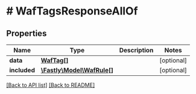 # # WafTagsResponseAllOf

## Properties

Name | Type | Description | Notes
------------ | ------------- | ------------- | -------------
**data** | [**WafTag[]**](WafTag.md) |  | [optional]
**included** | [**\Fastly\Model\WafRule[]**](WafRule.md) |  | [optional]

[[Back to API list]](../../README.md#endpoints) [[Back to README]](../../README.md)
